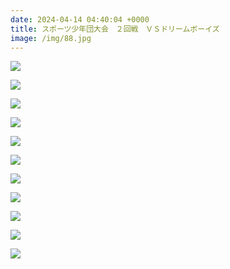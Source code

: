 ```yaml
---
date: 2024-04-14 04:40:04 +0000
title: スポーツ少年団大会　２回戦　ＶＳドリームボーイズ
image: /img/88.jpg
---
```

![](/img/87.jpg)

![](/img/89.jpg)

![](/img/92.jpg)

![](/img/93.jpg)

![](/img/90.jpg)

![](/img/94.jpg)

![](/img/95.jpg)

![](/img/99.jpg)

![](/img/96.jpg)

![](/img/97.jpg)

![](/img/98.jpg)

